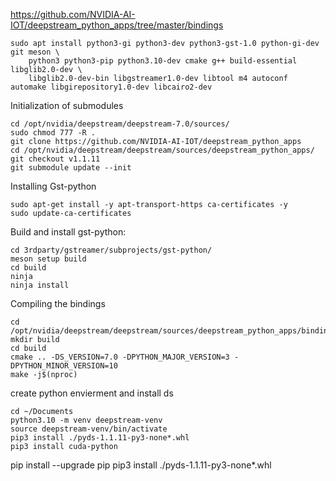 https://github.com/NVIDIA-AI-IOT/deepstream_python_apps/tree/master/bindings
```
sudo apt install python3-gi python3-dev python3-gst-1.0 python-gi-dev git meson \
    python3 python3-pip python3.10-dev cmake g++ build-essential libglib2.0-dev \
    libglib2.0-dev-bin libgstreamer1.0-dev libtool m4 autoconf automake libgirepository1.0-dev libcairo2-dev
```
Initialization of submodules
```
cd /opt/nvidia/deepstream/deepstream-7.0/sources/
sudo chmod 777 -R .
git clone https://github.com/NVIDIA-AI-IOT/deepstream_python_apps
cd /opt/nvidia/deepstream/deepstream/sources/deepstream_python_apps/
git checkout v1.1.11
git submodule update --init
```
Installing Gst-python
```
sudo apt-get install -y apt-transport-https ca-certificates -y
sudo update-ca-certificates
```
Build and install gst-python:
```
cd 3rdparty/gstreamer/subprojects/gst-python/
meson setup build
cd build
ninja
ninja install
```
Compiling the bindings
```
cd /opt/nvidia/deepstream/deepstream/sources/deepstream_python_apps/bindings
mkdir build
cd build
cmake .. -DS_VERSION=7.0 -DPYTHON_MAJOR_VERSION=3 -DPYTHON_MINOR_VERSION=10 
make -j$(nproc)
```
create python envierment and install ds
```
cd ~/Documents
python3.10 -m venv deepstream-venv
source deepstream-venv/bin/activate
pip3 install ./pyds-1.1.11-py3-none*.whl
pip3 install cuda-python
```
pip install --upgrade pip
pip3 install ./pyds-1.1.11-py3-none*.whl
```
